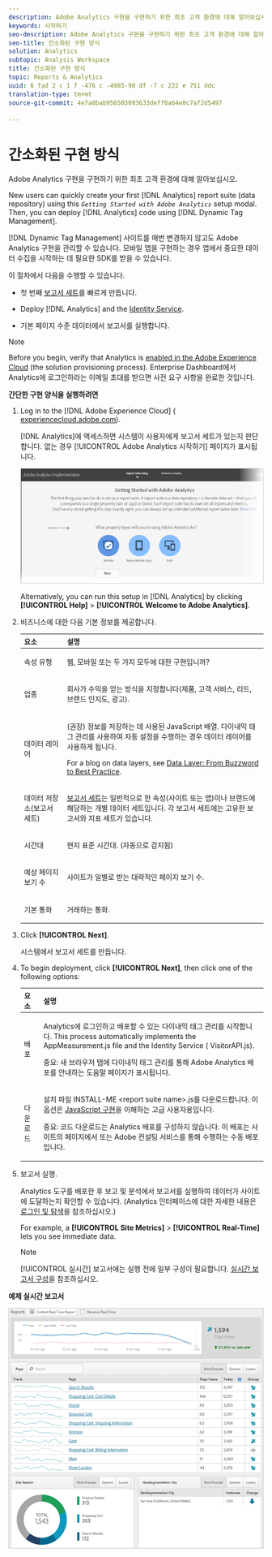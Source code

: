 ```yaml
---
description: Adobe Analytics 구현을 구현하기 위한 최초 고객 환경에 대해 알아보십시오.
keywords: 시작하기
seo-description: Adobe Analytics 구현을 구현하기 위한 최초 고객 환경에 대해 알아보십시오.
seo-title: 간소화된 구현 방식
solution: Analytics
subtopic: Analysis Workspace
title: 간소화된 구현 방식
topic: Reports & Analytics
uuid: 6 fad 2 c 1 f -476 c -4985-90 df -7 c 222 e 751 ddc
translation-type: tm+mt
source-git-commit: 4e7a8bab956503093633deff0a64e8c7af2d5497

---
```



# 간소화된 구현 방식

Adobe Analytics 구현을 구현하기 위한 최초 고객 환경에 대해 알아보십시오.

<!-- 

<p>https://activation.adobedtm.com/index.php?redirected=1 </p>

 -->

New users can quickly create your first [!DNL Analytics] report suite (data repository) using this *`Getting Started with Adobe Analytics`* setup modal. Then, you can deploy [!DNL Analytics] code using [!DNL Dynamic Tag Management].

[!DNL Dynamic Tag Management] 사이트를 매번 변경하지 않고도 Adobe Analytics 구현을 관리할 수 있습니다. 모바일 앱을 구현하는 경우 앱에서 중요한 데이터 수집을 시작하는 데 필요한 SDK를 받을 수 있습니다.

이 절차에서 다음을 수행할 수 있습니다.

* 첫 번째 [보고서 세트](https://marketing.adobe.com/resources/help/en_US/analytics/getting-started/report-suites.html)를 빠르게 만듭니다.
* Deploy [!DNL Analytics] and the [Identity Service](https://marketing.adobe.com/resources/help/en_US/mcvid/).

* 기본 페이지 수준 데이터에서 보고서를 실행합니다.

>[!NOTE]
>
>Before you begin, verify that Analytics is [enabled in the Adobe Experience Cloud](https://marketing.adobe.com/resources/help/en_US/mcloud/core_services.html) (the solution provisioning process). Enterprise Dashboard에서 Analytics에 로그인하라는 이메일 초대를 받으면 사전 요구 사항을 완료한 것입니다.

**간단한 구현 양식을 실행하려면**

1. Log in to the [!DNL Adobe Experience Cloud] ( [experiencecloud.adobe.com](https://experiencecloud.adobe.com)).

   [!DNL Analytics]에 액세스하면 시스템이 사용자에게 보고서 세트가 있는지 판단합니다. 없는 경우 [!UICONTROL Adobe Analytics 시작하기] 페이지가 표시됩니다.

   ![](assets/analytics-implementation-rs-wizard.png)

   Alternatively, you can run this setup in [!DNL Analytics] by clicking **[!UICONTROL Help]** &gt; **[!UICONTROL Welcome to Adobe Analytics]**.

1. 비즈니스에 대한 다음 기본 정보를 제공합니다. 

   <table id="table_1741878A1B284CB78D297D531DC703D6"> 
     <thead> 
      <tr> 
       <th colname="col1" class="entry"> 요소 </th> 
       <th colname="col2" class="entry"> 설명 </th> 
      </tr> 
     </thead>
     <tbody> 
      <tr> 
       <td colname="col1"> <p>속성 유형 </p> </td> 
       <td colname="col2"> <p>웹, 모바일 또는 두 가지 모두에 대한 구현입니까? </p> </td> 
      </tr> 
      <tr> 
       <td colname="col1"> <p>업종 </p> </td> 
       <td colname="col2"> <p>회사가 수익을 얻는 방식을 지정합니다(제품, 고객 서비스, 리드, 브랜드 인지도, 광고). </p> </td> 
      </tr> 
      <tr> 
       <td colname="col1"> <p>데이터 레이어 </p> </td> 
       <td colname="col2"> <p>(권장) 정보를 저장하는 데 사용된 JavaScript 배열. 다이내믹 태그 관리를 사용하여 자동 설정을 수행하는 경우 데이터 레이어를 사용하게 됩니다. </p> <p>For a blog on data layers, see <a href="https://blogs.adobe.com/digitalmarketing/analytics/data-layers-buzzword-best-practice/" format="http" scope="external"> Data Layer: From Buzzword to Best Practice</a>. </p> </td> 
      </tr> 
      <tr> 
       <td colname="col1"> <p>데이터 저장소(보고서 세트) </p> </td> 
       <td colname="col2"> <p> <a href="https://marketing.adobe.com/resources/help/en_US/analytics/getting-started/report-suites.html" format="html" scope="external">보고서 세트</a>는 일반적으로 한 속성(사이트 또는 앱)이나 브랜드에 해당하는 개별 데이터 세트입니다. 각 보고서 세트에는 고유한 보고서와 지표 세트가 있습니다. </p> </td> 
      </tr> 
      <tr> 
       <td colname="col1"> <p>시간대 </p> </td> 
       <td colname="col2"> <p>현지 표준 시간대. (자동으로 감지됨) </p> </td> 
      </tr> 
      <tr> 
       <td colname="col1"> <p>예상 페이지 보기 수 </p> </td> 
       <td colname="col2"> <p>사이트가 일별로 받는 대략적인 페이지 보기 수. </p> </td> 
      </tr> 
      <tr> 
       <td colname="col1"> <p>기본 통화 </p> </td> 
       <td colname="col2"> <p>거래하는 통화. </p> </td> 
      </tr> 
     </tbody> 
    </table>

1. Click **[!UICONTROL Next]**.

   시스템에서 보고서 세트를 만듭니다.

1. To begin deployment, click **[!UICONTROL Next]**, then click one of the following options:

   <table id="table_71C7F7B9677346CD8D5130519D32464B"> 
     <thead> 
      <tr> 
       <th colname="col1" class="entry"> 요소 </th> 
       <th colname="col2" class="entry"> 설명 </th> 
      </tr> 
     </thead>
     <tbody> 
      <tr> 
       <td colname="col1"> <p>배포 </p> </td> 
       <td colname="col2"> <p> Analytics에 로그인하고 배포할 수 있는 <span class="keyword">다이내믹 태그 관리</span>를 시작합니다. This process automatically implements the <span class="filepath"> AppMeasurement.js</span> file and the Identity Service (<span class="filepath"> VisitorAPI.js</span>). </p> <p> <p>중요: 새 브라우저 탭에 다이내믹 태그 관리를 통해 <span class="keyword">Adobe Analytics</span> 배포를 안내하는 도움말 페이지가 표시됩니다. </p> </p> </td> 
      </tr> 
      <tr> 
       <td colname="col1"> <p>다운로드 </p> </td> 
       <td colname="col2"> <p> 설치 파일 <span class="filepath">INSTALL-ME &lt;report suite name&gt;.js</span>를 다운로드합니다. 이 옵션은 <a href="https://marketing.adobe.com/resources/help/en_US/sc/implement/js_implementation.html" format="html" scope="external">JavaScript 구현</a>을 이해하는 고급 사용자용입니다. </p> <p> <p>중요: 코드 다운로드는 <span class="keyword">Analytics</span> 배포를 구성하지 않습니다. 이 배포는 사이트의 페이지에서 또는 Adobe 컨설팅 서비스를 통해 수행하는 수동 배포입니다. </p> </p> </td> 
      </tr> 
     </tbody> 
    </table>

1. 보고서 실행.

   Analytics 도구를 배포한 후 보고 및 분석에서 보고서를 실행하여 데이터가 사이트에 도달하는지 확인할 수 있습니다. (Analytics 인터페이스에 대한 자세한 내용은 [로그인 및 탐색](https://marketing.adobe.com/resources/help/en_US/analytics/getting-started/analytics-navigation.html)을 참조하십시오.)

   For example, a **[!UICONTROL Site Metrics]** &gt; **[!UICONTROL Real-Time]** lets you see immediate data.

   >[!NOTE]
   >
   >[!UICONTROL 실시간] 보고서에는 실행 전에 일부 구성이 필요합니다. [실시간 보고서 구성](https://marketing.adobe.com/resources/help/en_US/reference/t_realtime_admin.html)을 참조하십시오.

**예제 실시간 보고서**

![](assets/real-time-report.png)

